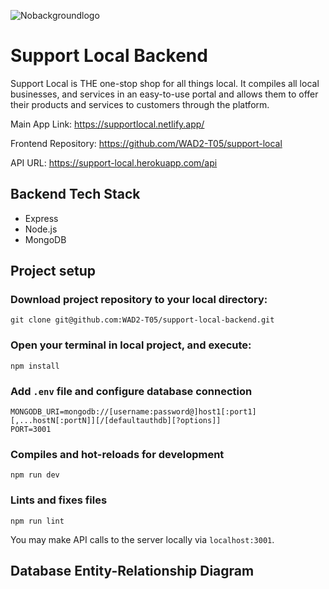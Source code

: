 ![Nobackgroundlogo](https://user-images.githubusercontent.com/86020207/200137672-672cdcfc-91a6-44f5-8f9f-429660f25143.png)

# Support Local Backend

Support Local is THE one-stop shop for all things local. It compiles all local businesses, and services in an easy-to-use portal and allows them to offer their products and services to customers through the platform.

Main App Link: https://supportlocal.netlify.app/

Frontend Repository: https://github.com/WAD2-T05/support-local

API URL: https://support-local.herokuapp.com/api

## Backend Tech Stack 
* Express
* Node.js
* MongoDB

## Project setup

### Download project repository to your local directory:
```
git clone git@github.com:WAD2-T05/support-local-backend.git
```

### Open your terminal in local project, and execute:
```
npm install
``` 

### Add `.env` file and configure database connection
```
MONGODB_URI=mongodb://[username:password@]host1[:port1][,...hostN[:portN]][/[defaultauthdb][?options]]
PORT=3001
```

### Compiles and hot-reloads for development
```
npm run dev
```

### Lints and fixes files
```
npm run lint
```

You may make API calls to the server locally via `localhost:3001`.

## Database Entity-Relationship Diagram
